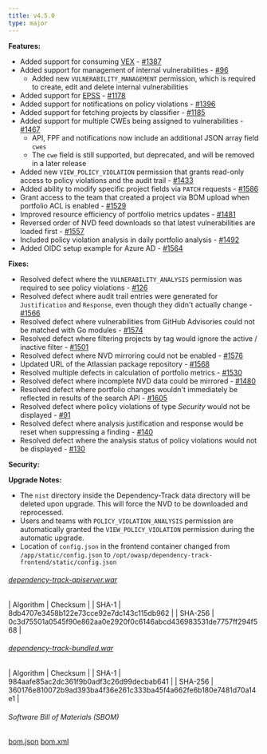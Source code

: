 ```yaml
---
title: v4.5.0
type: major
---
```


**Features:**
* Added support for consuming [VEX](https://cyclonedx.org/capabilities/vex/) - [#1387](https://github.com/DependencyTrack/dependency-track/issues/1387)
* Added support for management of internal vulnerabilities - [#96](https://github.com/DependencyTrack/dependency-track/issues/96)
  * Added new `VULNERABILITY_MANAGEMENT` permission, which is required to create, edit and delete internal vulnerabilities
* Added support for [EPSS](https://www.first.org/epss/model) - [#1178](https://github.com/DependencyTrack/dependency-track/issues/1178)
* Added support for notifications on policy violations - [#1396](https://github.com/DependencyTrack/dependency-track/issues/1396)
* Added support for fetching projects by classifier - [#1185](https://github.com/DependencyTrack/dependency-track/issues/1185)
* Added support for multiple CWEs being assigned to vulnerabilities - [#1467](https://github.com/DependencyTrack/dependency-track/issues/1467)
  * API, FPF and notifications now include an additional JSON array field `cwes`
  * The `cwe` field is still supported, but deprecated, and will be removed in a later release
* Added new `VIEW_POLICY_VIOLATION` permission that grants read-only access to policy violations and the audit trail - [#1433](https://github.com/DependencyTrack/dependency-track/issues/1433)
* Added ability to modify specific project fields via `PATCH` requests - [#1586](https://github.com/DependencyTrack/dependency-track/pull/1586)
* Grant access to the team that created a project via BOM upload when portfolio ACL is enabled - [#1529](https://github.com/DependencyTrack/dependency-track/pull/1529)
* Improved resource efficiency of portfolio metrics updates - [#1481](https://github.com/DependencyTrack/dependency-track/pull/1481)
* Reversed order of NVD feed downloads so that latest vulnerabilities are loaded first - [#1557](https://github.com/DependencyTrack/dependency-track/pull/1557)
* Included policy violation analysis in daily portfolio analysis - [#1492](https://github.com/DependencyTrack/dependency-track/pull/1492)
* Added OIDC setup example for Azure AD - [#1564](https://github.com/DependencyTrack/dependency-track/pull/1564)

**Fixes:**
* Resolved defect where the `VULNERABILITY_ANALYSIS` permission was required to see policy violations - [#126](https://github.com/DependencyTrack/frontend/issues/126)
* Resolved defect where audit trail entries were generated for `Justification` and `Response`, even though they didn't actually change - [#1566](https://github.com/DependencyTrack/dependency-track/pull/1566)
* Resolved defect where vulnerabilities from GitHub Advisories could not be matched with Go modules - [#1574](https://github.com/DependencyTrack/dependency-track/issues/1574)
* Resolved defect where filtering projects by tag would ignore the active / inactive filter - [#1501](https://github.com/DependencyTrack/dependency-track/issues/1501)
* Resolved defect where NVD mirroring could not be enabled - [#1576](https://github.com/DependencyTrack/dependency-track/issues/1576)
* Updated URL of the Atlassian package repository - [#1568](https://github.com/DependencyTrack/dependency-track/pull/1568)
* Resolved multiple defects in calculation of portfolio metrics - [#1530](https://github.com/DependencyTrack/dependency-track/pull/1530)
* Resolved defect where incomplete NVD data could be mirrored - [#1480](https://github.com/DependencyTrack/dependency-track/pull/1480)
* Resolved defect where portfolio changes wouldn't immediately be reflected in results of the search API - [#1605](https://github.com/DependencyTrack/dependency-track/issues/1605)
* Resolved defect where policy violations of type *Security* would not be displayed - [#91](https://github.com/DependencyTrack/frontend/issues/91)
* Resolved defect where analysis justification and response would be reset when suppressing a finding - [#140](https://github.com/DependencyTrack/frontend/pull/140)
* Resolved defect where the analysis status of policy violations would not be displayed - [#130](https://github.com/DependencyTrack/frontend/pull/130)

**Security:**

**Upgrade Notes:**
* The `nist` directory inside the Dependency-Track data directory will be deleted upon upgrade. This will force the NVD to be downloaded and reprocessed.
* Users and teams with `POLICY_VIOLATION_ANALYSIS` permission are automatically granted the `VIEW_POLICY_VIOLATION` permission during the automatic upgrade.
* Location of `config.json` in the frontend container changed from `/app/static/config.json` to `/opt/owasp/dependency-track-frontend/static/config.json`

###### [dependency-track-apiserver.war](https://github.com/DependencyTrack/dependency-track/releases/download/4.5.0/dependency-track-apiserver.war)

| Algorithm | Checksum |
| SHA-1     | 8db4707e3458b122e73cce92e7dc143c115db962 |
| SHA-256   | 0c3d75501a0545f90e862aa0e2920f0c6146abcd436983531de7757ff294f568 |

###### [dependency-track-bundled.war](https://github.com/DependencyTrack/dependency-track/releases/download/4.5.0/dependency-track-bundled.war)

| Algorithm | Checksum |
| SHA-1     | 984aafe85ac2dc361f9b0adf3c26d99decbab641 |
| SHA-256   | 360176e810072b9ad393ba4f36e261c333ba45f4a662fe6b180e7481d70a14e1 |

###### Software Bill of Materials (SBOM) ######

[bom.json](https://github.com/DependencyTrack/dependency-track/releases/download/4.5.0/bom.json)
[bom.xml](https://github.com/DependencyTrack/dependency-track/releases/download/4.5.0/bom.xml)